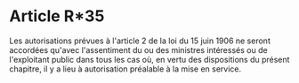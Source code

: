 # Article R*35

Les autorisations prévues à l'article 2 de la loi du 15 juin 1906 ne seront accordées qu'avec l'assentiment du ou des ministres intéressés ou de l'exploitant public dans tous les cas où, en vertu des dispositions du présent chapitre, il y a lieu à autorisation préalable à la mise en service.
